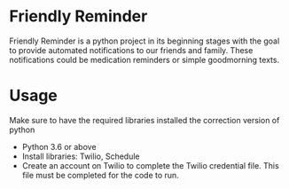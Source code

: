 # Friendly Reminder 
Friendly Reminder is a python project in its beginning stages with the goal to provide automated notifications to our friends and family. These notifications could be medication reminders or simple goodmorning texts. 

# Usage 
Make sure to have the required libraries installed the correction version of python 
* Python 3.6 or above
* Install libraries: Twilio, Schedule 
* Create an account on Twilio to complete the Twilio credential file. This file must be completed for the code to run. 

